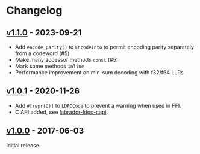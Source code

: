 # Changelog

## [v1.1.0] - 2023-09-21

* Add `encode_parity()` to `EncodeInto` to permit encoding parity separately
  from a codeword (#5)
* Make many accessor methods `const` (#5)
* Mark some methods `inline`
* Performance improvement on min-sum decoding with f32/f64 LLRs

## [v1.0.1] - 2020-11-26

* Add `#[repr(C)]` to `LDPCCode` to prevent a warning when used in FFI.
* C API added, see [labrador-ldpc-capi].

[labrador-ldpc-capi]: https://github.com/adamgreig/labrador-ldpc/tree/master/capi

## [v1.0.0] - 2017-06-03

Initial release.

[v1.1.0]: https://github.com/adamgreig/labrador-ldpc/releases/tag/v1.1.0
[v1.0.1]: https://github.com/adamgreig/labrador-ldpc/releases/tag/v1.0.1
[v1.0.0]: https://github.com/adamgreig/labrador-ldpc/releases/tag/v1.0.0
